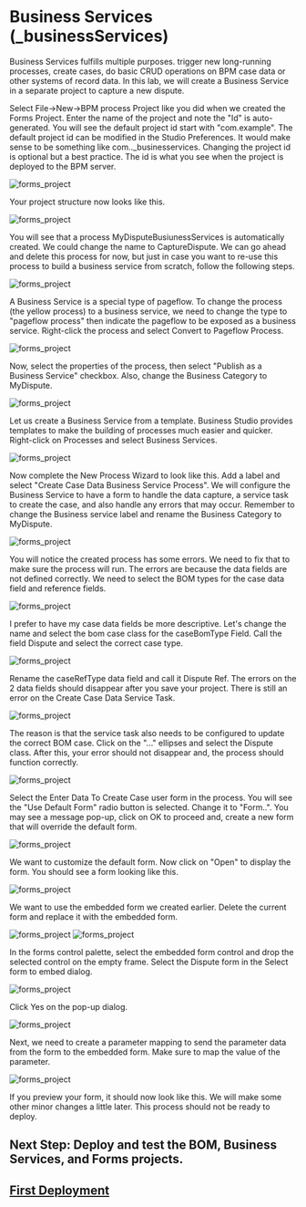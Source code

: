# Business Services (_businessServices)

Business Services fulfills multiple purposes.
trigger new long-running processes, 
create cases, 
do basic CRUD operations on BPM case data or other systems of record data.
In this lab, we will create a Business Service in a separate project to capture a new dispute.

Select File->New->BPM process Project like you did when we created the Forms Project. Enter the name of the project and note the "Id" is auto-generated. You will see the default project id start with "com.example". The default project id can be modified in the Studio Preferences. It would make sense to be something like com.<customer name>.<solution name>_businesservices. Changing the project id is optional but a best practice. The id is what you see when the project is deployed to the BPM server.

![forms_project](images/bServices/1.png)

Your project structure now looks like this.

![forms_project](images/bServices/2.png)

You will see that a process MyDisputeBusiunessServices is automatically created. We could change the name to CaptureDispute.
We can go ahead and delete this process for now, but just in case you want to re-use this process to build a business service from scratch, follow the following steps.

![forms_project](images/bServices/3.png)

A Business Service is a special type of pageflow. To change the process (the yellow process) to a business service, we need to change the type to "pageflow process" then indicate the pageflow to be exposed as a business service. Right-click the process and select Convert to Pageflow Process.

![forms_project](images/bServices/4.png)

Now, select the properties of the process, then select "Publish as a Business Service" checkbox. Also, change the Business Category to MyDispute.

![forms_project](images/bServices/5.png)

Let us create a Business Service from a template. Business Studio provides templates to make the building of processes much easier and quicker. Right-click on Processes and select Business Services.

![forms_project](images/bServices/6.png)

Now complete the New Process Wizard to look like this. Add a label and select "Create Case Data Business Service Process". We will configure the Business Service to have a form to handle the data capture, a service task to create the case, and also handle any errors that may occur.
Remember to change the Business service label and rename the Business Category to MyDispute.

![forms_project](images/bServices/7.png)

You will notice the created process has some errors. We need to fix that to make sure the process will run. The errors are because the data fields are not defined correctly. We need to select the BOM types for the case data field and reference fields.  

![forms_project](images/bServices/8.png)

I prefer to have my case data fields be more descriptive. Let's change the name and select the bom case class for the caseBomType Field. Call the field Dispute and select the correct case type.

![forms_project](images/bServices/9.png)

Rename the caseRefType data field and call it Dispute Ref. The errors on the 2 data fields should disappear after you save your project. There is still an error on the Create Case Data Service Task. 

![forms_project](images/bServices/10.png)

The reason is that the service task also needs to be configured to update the correct BOM case. Click on the "..." ellipses and select the Dispute class. After this, your error should not disappear and, the process should function correctly.

![forms_project](images/bServices/11.png)

Select the Enter Data To Create Case user form in the process. You will see the "Use Default Form" radio button is selected. Change it to "Form..". You may see a message pop-up, click on OK to proceed and, create a new form that will override the default form. 

![forms_project](images/bServices/12.png)

We want to customize the default form. Now click on "Open" to display the form. You should see a form looking like this.

![forms_project](images/bServices/13.png)

We want to use the embedded form we created earlier. Delete the current form and replace it with the embedded form. 

![forms_project](images/bServices/14.png)
![forms_project](images/bServices/15.png)

In the forms control palette, select the embedded form control and drop the selected control on the empty frame. Select the Dispute form in the Select form to embed dialog.

![forms_project](images/bServices/16.png)

Click Yes on the pop-up dialog. 

![forms_project](images/bServices/17.png)

Next, we need to create a parameter mapping to send the parameter data from the form to the embedded form. Make sure to map the value of the parameter.

![forms_project](images/bServices/18.png)

If you preview your form, it should now look like this. We will make some other minor changes a little later. This process should not be ready to deploy.

## Next Step: Deploy and test the BOM, Business Services, and Forms projects.
## [First Deployment](first_Deployment.md)